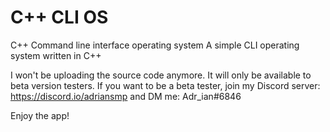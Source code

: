 # C++ CLI OS
C++ Command line interface operating system
A simple CLI operating system written in C++

I won't be uploading the source code anymore. It will only be available to beta version testers.
If you want to be a beta tester, join my Discord server:
https://discord.io/adriansmp
and DM me:
Adr_ian#6846

Enjoy the app!
